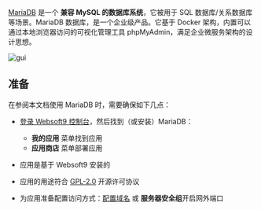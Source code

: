 [MariaDB](https://mariadb.org/) 是一个 **兼容 MySQL 的数据库系统**，它被用于 SQL 数据库/关系数据库  等场景。MariaDB 数据库，是一个企业级产品。它基于 Docker 架构，内置可以通过本地浏览器访问的可视化管理工具 phpMyAdmin，满足企业微服务架构的设计思想。 


![gui](http://libs.websoft9.com/Websoft9/DocsPicture/zh/mariadb/mariadb-gui-websoft9.png)


## 准备

在参阅本文档使用 MariaDB 时，需要确保如下几点：

- [登录 Websoft9 控制台](./login-console)，然后找到（或安装）MariaDB：
  - **我的应用** 菜单找到应用 
  - **应用商店** 菜单部署应用

- 应用是基于 Websoft9 安装的


- 应用的用途符合 [GPL-2.0](https://opensource.org/licenses/GPL-2.0) 开源许可协议


- 为应用准备配置访问方式：[配置域名](./domain-set) 或 **服务器安全组**开启网外端口